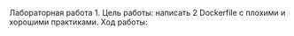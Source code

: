   Лабораторная работа 1.
  Цель работы: написать 2 Dockerfile с плохими и хорошими практиками.
  Ход работы:

